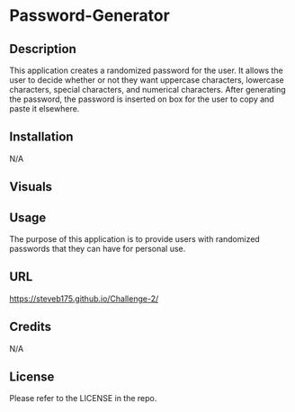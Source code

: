 # Password-Generator

## Description

This application creates a randomized password for the user. It allows the user to decide whether or not they want uppercase characters, lowercase characters, special characters, and numerical characters. After generating the password, the password is inserted on box for the user to copy and paste it elsewhere.

## Installation

N/A

## Visuals

## Usage

The purpose of this application is to provide users with randomized passwords that they can have for personal use.

## URL

https://steveb175.github.io/Challenge-2/

## Credits

N/A

## License

Please refer to the LICENSE in the repo.
